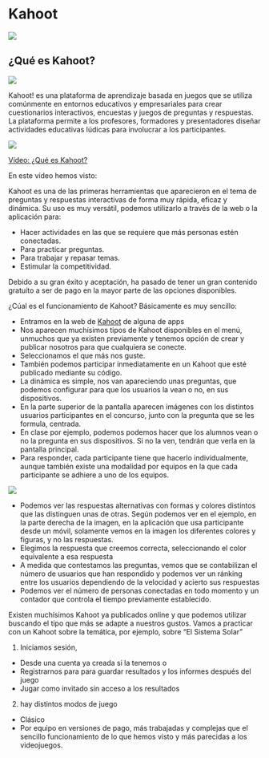 # Kahoot

![](https://raw.githubusercontent.com/javacasm/Iniciacion-Herramientas-Digitales-Aula/main/images/logo-kahoot.png)

## ¿Qué es Kahoot?

![](https://github.com/javacasm/Iniciacion-Herramientas-Digitales-Aula/blob/main/images/kahoot.jpeg?raw=true)

Kahoot! es una plataforma de aprendizaje basada en juegos que se utiliza comúnmente en entornos educativos y empresariales para crear cuestionarios interactivos, encuestas y juegos de preguntas y respuestas. La plataforma permite a los profesores, formadores y presentadores diseñar actividades educativas lúdicas para involucrar a los participantes.

[![](https://raw.githubusercontent.com/javacasm/Iniciacion-Herramientas-Digitales-Aula/main/images/portada-y-4.0_Que_es_Kahoot.png)](https://youtu.be/mg8bOMPmcUY)


[Vídeo: ¿Qué es Kahoot?](https://drive.google.com/file/d/1s7bfsUVdF0FISMyMJ4rS5qOABr1rZzuW/view?usp=sharing)

En este vídeo hemos visto:

Kahoot es una de las primeras herramientas que aparecieron en el tema de preguntas y respuestas interactivas de forma muy rápida, eficaz y dinámica. Su uso es muy versátil, podemos utilizarlo a través de la web o la aplicación para: 

* Hacer actividades en las que se requiere que más personas estén conectadas.
* Para practicar preguntas.
* Para trabajar y repasar temas.
* Estimular la competitividad.

Debido a su gran éxito y aceptación, ha pasado de tener un gran contenido gratuíto a ser de pago en la mayor parte de las opciones disponibles.

¿Cúal es el funcionamiento de Kahoot? Básicamente es muy sencillo:

* Entramos en la web de [Kahoot](https://kahoot.com/) de alguna de apps
* Nos aparecen muchísimos tipos de Kahoot disponibles en el menú, unmuchos que ya existen previamente y tenemos opción de crear y publicar nosotros para que cualquiera se conecte. 
* Seleccionamos el que más nos guste.
* También podemos participar inmediatamente en un Kahoot que esté publicado mediante su código.
* La dinámica es simple, nos van apareciendo unas preguntas, que podemos configurar para que los usuarios la vean o no, en sus dispositivos.
* En la parte superior de la pantalla aparecen imágenes con los distintos usuarios participantes en el concurso, junto con la pregunta que se les formula, centrada. 
* En clase por ejemplo, podemos podemos hacer que los alumnos vean o no la pregunta en sus dispositivos. Si no la ven, tendrán que verla en la pantalla principal.
* Para responder, cada participante tiene que hacerlo individualmente, aunque también existe una modalidad por equipos en la que cada participante se adhiere a uno de los equipos.

![](kahoot-ejemplo.png)

* Podemos ver las respuestas alternativas con formas y colores distintos que las distinguen unas de otras. Según podemos ver en el ejemplo, en la parte derecha de la imagen, en la aplicación que usa participante desde un móvil, solamente vemos en la imagen los diferentes colores y figuras, y no las respuestas.
* Elegimos la respuesta que creemos correcta, seleccionando el color equivalente a esa respuesta
* A medida que contestamos las preguntas, vemos que se contabilizan el número de usuarios que han respondido y podemos ver un ránking entre los usuarios dependiendo de la velocidad y acierto sus respuestas 
* Podemos ver el número de personas conectadas en todo momento y un contador que controla el tiempo previamente establecido.

Existen muchísimos Kahoot ya publicados online y que podemos utilizar buscando el tipo que más se adapte a nuestros gustos. 
Vamos a practicar con un Kahoot sobre la temática, por ejemplo, sobre “El Sistema Solar”

1. Iniciamos sesión, 

* Desde una cuenta ya creada si la tenemos o
* Registrarnos para para guardar resultados y los informes después del juego
* Jugar como invitado sin acceso a los resultados

2. hay distintos modos de juego

* Clásico
* Por equipo en versiones de pago, más trabajadas y complejas que el sencillo funcionamiento de lo que hemos visto y más parecidas a los videojuegos.

